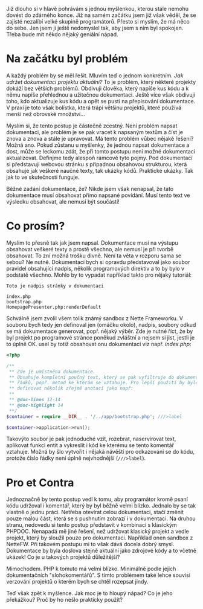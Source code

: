 Již dlouho si v hlavě pohrávám s jednou myšlenkou, kterou stále nemohu dovést do zdárného konce. Již na samém začátku jsem již však věděl, že se zajisté nezalíbí velké skupině programátorů. Přesto si myslím, že má něco do sebe. Jen jsem ji ještě nedomyslel tak, aby jsem s ním byl spokojen. Třeba bude mít někdo nějaký geniální nápad.

# Na začátku byl problém

A každý problém by se měl řešit. Mluvím teď o jednom konkrétním. *Jak udržet dokumentaci projektu aktuální?* To je problém, který některé projekty dokáží bez větších problémů. Obdivuji člověka, který napíše kus kódu a k němu napíše přehlednou a užitečnou dokumentaci. Ještě více však obdivuji toho, kdo aktualizuje kus kódu a opět se pustí na přepisování dokumentace. V praxi je toto však bolístka, která trápí většinu projektů, které používá menší než obrovské množství...

Myslím si, že tento postup je částečně zcestný. Není problém napsat dokumentaci, ale problém je se pak vracet k napsaným textům a číst je znova a znova a stále je upravovat. Má tento problém vůbec nějaké řešení? Možná ano. Pokud zůstanu u myšlenky, že jednou napsat dokumentace a dost, může se leckomu zdát, že při tomto postupu není možné dokumentaci aktualizovat. Definjme tedy alespoň rámcově tyto pojmy. Pod dokumentací si představuji webovou stránku s případnou obsahovou strukturou, která obsahuje jak veškeré naučné texty, tak ukázky kódů. Praktické ukázky. Tak jak to ve skutečnosti funguje.

Běžné zadání dokumentace, že? Nikde jsem však nenapsal, že tato dokumentace musí obsahovat přímo napsané povídání. Musí tento text ve výsledku obsahovat, ale nemusí být součástí!

# Co prosím?

Myslím to přesně tak jak jsem napsal. Dokumentace musí na výstupu obsahovat veškeré texty a prostě všechno, ale nemusí je při tvorbě obsahovat. To zní možná trošku divně. Není ta věta v rozporu sama se sebou? Ne nutně. Dokumentaci bych si opravdu představoval jako soubor pravidel obsahující nadpis, několik programových direktiv a to by bylo v podstatě všechno. Mohlo by to vypadat například takto pro nějaký tutoriál:

```
Toto je nadpis stránky v dokumentaci

index.php
bootstrap.php
HomepagePresenter.php:renderDefault
```

Schválně jsem zvolil všem tolik známý sandbox z Nette Frameworku. V souboru bych tedy jen definoval jen (omáčku okolo), nadpis, soubory odkud se má dokumentace generovat, popř. nějaký výběr. Zde je nutné říct, že by byl projekt po programové stránce poněkud zvláštní a nejsem si jist, jestli je to úplně OK. usel by totiž obsahovat onu dokumentaci viz např. *index.php*:

```php
<?php

/**
 ** Zde je umístněna dokumentace.
 ** Obsahuje kompletní poučný text, který se pak vyfiltruje do dokumentace včetně
 ** řádků, popř. metod ke kterám se vztahuje. Pro lepší použití by bylo potřeba
 ** definovat několik zřejmě anotací jako např:
 **
 ** @doc-lines 12-14
 ** @doc-highlight 14
 **/
$container = require __DIR__ . '/../app/bootstrap.php'; ///>label

$container->application->run();
```

Takovýto soubor je pak jednoduché vzít, rozebrat, naservírovat text, aplikovat funkci entit a vykreslit i kód ke kterému se tento komentář vztahuje. Možná by šlo vytvořit i nějaká návěští pro odkazování se do kódu, protože číslo řádky není úplně nejvhodnější (<code>///>label</code>).

# Pro et Contra

Jednoznačně by tento postup vedl k tomu, aby programátor kromě psaní kódu udržoval i komentář, který by byl běžně velmi blízko. Jednalo by se tak vlastně o jednu práci. Netřeba otevírat celou dokumentaci, stačí změnit pouze malou část, která se s pushnutím zobrazí i v dokumentaci. Na druhou stranu, nedovedu si tento postup představit v kombinaci s klasickým PHPDOC. Nenapadá mě jiné řešení, než udržovat klasický projekt a vedle projekt, který by sloužil pouze pro dokumentaci. Například onen sandbox z NetteFW. Při takovém postupu mi to však dává docela dobrý smysl. Dokumentace by byla doslova stejně aktuální jako zdrojové kódy a to včetně ukázek! Co je u takových projektů důležitější?

Mimochodem. PHP k tomuto má velmi blízko. Minimálně podle jejich dokumentačních "slohokomentářů". S tímto problémem také lehce souvisí verzování projektů o kterém bych se chtěl rozepsat jindy.

Teď však zpět k myšlence. Jak moc je to hloupý nápad? Co je jeho překážkou? Proč by ho nešlo prakticky použít?